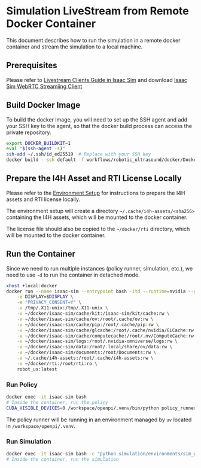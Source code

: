 # Simulation LiveStream from Remote Docker Container

This document describes how to run the simulation in a remote docker container and stream the simulation to a local machine.

## Prerequisites

Please refer to [Livestream Clients Guide in Isaac Sim](https://docs.isaacsim.omniverse.nvidia.com/latest/installation/manual_livestream_clients.html#isaac-sim-short-webrtc-streaming-client) and download [Isaac Sim WebRTC Streamiing Client](https://docs.isaacsim.omniverse.nvidia.com/latest/installation/download.html#isaac-sim-latest-release)

## Build Docker Image

To build the docker image, you will need to set up the SSH agent and add your SSH key to the agent, so that the docker build process can access the private repository.

```bash
export DOCKER_BUILDKIT=1
eval "$(ssh-agent -s)"
ssh-add ~/.ssh/id_ed25519  # Replace with your SSH key
docker build --ssh default -f workflows/robotic_ultrasound/docker/Dockerfile -t robot_us:latest .
```

## Prepare the I4H Asset and RTI License Locally

Please refer to the [Environment Setup](../README.md#environment-setup) for instructions to prepare the I4H assets and RTI license locally.

The environment setup will create a directory `~/.cache/i4h-assets/<sha256>` containing the I4H assets, which will be mounted to the docker container.

The license file should also be copied to the `~/docker/rti` directory, which will be mounted to the docker container.

## Run the Container

Since we need to run multiple instances (policy runner, simulation, etc.), we need to use `-d` to run the container in detached mode.

```bash
xhost +local:docker
docker run --name isaac-sim --entrypoint bash -itd --runtime=nvidia --gpus all -e "ACCEPT_EULA=Y" --rm --network=host \
    -e DISPLAY=$DISPLAY \
    -e "PRIVACY_CONSENT=Y" \
    -v /tmp/.X11-unix:/tmp/.X11-unix \
    -v ~/docker/isaac-sim/cache/kit:/isaac-sim/kit/cache:rw \
    -v ~/docker/isaac-sim/cache/ov:/root/.cache/ov:rw \
    -v ~/docker/isaac-sim/cache/pip:/root/.cache/pip:rw \
    -v ~/docker/isaac-sim/cache/glcache:/root/.cache/nvidia/GLCache:rw \
    -v ~/docker/isaac-sim/cache/computecache:/root/.nv/ComputeCache:rw \
    -v ~/docker/isaac-sim/logs:/root/.nvidia-omniverse/logs:rw \
    -v ~/docker/isaac-sim/data:/root/.local/share/ov/data:rw \
    -v ~/docker/isaac-sim/documents:/root/Documents:rw \
    -v ~/.cache/i4h-assets:/root/.cache/i4h-assets:rw \
    -v ~/docker/rti:/root/rti:ro \
    robot_us:latest
```

### Run Policy

```bash
docker exec -it isaac-sim bash
# Inside the container, run the policy
CUDA_VISIBLE_DEVICES=0 /workspace/openpi/.venv/bin/python policy_runner/run_policy.py
```

The policy runner will be running in an environment managed by `uv` located in `/workspace/openpi/.venv`.

### Run Simulation

```bash
docker exec -it isaac-sim bash -c "python simulation/environments/sim_with_dds.py --enable_camera --livestream 2"
# Inside the container, run the simulation

```
